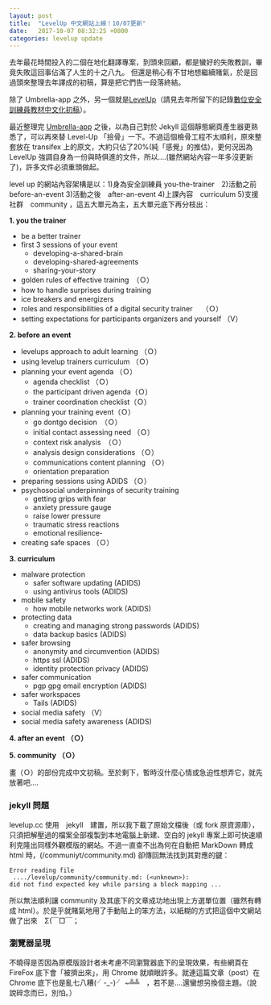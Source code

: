 ```yaml
---
layout: post
title:  "LevelUp 中文網站上線！10/07更新"
date:   2017-10-07 08:32:25 +0800
categories: levelup update
---
```


去年最花時間投入的二個在地化翻譯專案，到頭來回顧，都是蠻好的失敗教訓，畢竟失敗這回事佔滿了人生的十之八九。
但還是稍心有不甘地想繼續賭氣，於是回過頭來整理去年譯成的初稿，算是把它們告一段落終結。

除了 Umbrella-app 之外，另一個就是[LevelUp](https://level-up.cc)（請見去年所留下的記錄[數位安全訓練員教材中文化初稿](http://self.jxtsai.info/2016/08/level-up.html)）。

最近整理完 [Umbrella-app](https://github.com/twngo/Umbrella_content) 之後，以為自己對於 Jekyll 這個靜態網頁產生器更熟悉了，可以再來替 Level-Up 「撿骨」一下。不過這個檢骨工程不太順利，原來整套放在 transifex 上的原文，大約只佔了20%(純「感覺」的推估)，更何況因為 LevelUp 強調自身為一份與時俱進的文件，所以....(雖然網站內容一年多沒更新了)，許多文件必須重頭做起。

level up 的網站內容架構是以：1)身為安全訓練員 you-the-trainer　2)活動之前　before-an-event 3)活動之後　after-an-event 4)上課內容　curriculum 5)支援社群　community ，這五大單元為主，五大單元底下再分枝出：

**1. you the trainer**
- be a better trainer 
- first 3 sessions of your event
  -  developing-a-shared-brain
  -  developing-shared-agreements
  -  sharing-your-story
- golden rules of effective training　（Ｏ）
- how to handle surprises during training　
- ice breakers and energizers
- roles and responsibilities of a digital security trainer　 （Ｏ）
- setting expectations for participants organizers and yourself （V）

**2. before an event**
- levelups approach to adult learning （Ｏ）
- using levelup trainers curriculum （Ｏ）
- planning your event agenda （Ｏ）
  - agenda checklist （Ｏ）
  - the participant driven agenda（Ｏ）
  - trainer coordination checklist（Ｏ）
- planning your training event（Ｏ）
  - go dontgo decision　（Ｏ）
  - initial contact assessing need （Ｏ）
  - context risk analysis　（Ｏ）
  - analysis design considerations （Ｏ）
  - communications content planning （Ｏ）
  - orientation preparation
- preparing sessions using ADIDS （Ｏ）
- psychosocial underpinnings of security training
  - getting grips with fear
  - anxiety pressure gauge
  - raise lower pressure
  - traumatic stress reactions
  - emotional resilience- 
- creating safe spaces （Ｏ）

**3. curriculum**
- malware protection
  - safer software updating (ADIDS)
  - using antivirus tools (ADIDS)
- mobile safety
  - how mobile networks work (ADIDS)
- protecting data
  - creating and managing strong passwords (ADIDS)
  - data backup basics (ADIDS) 
- safer browsing
  - anonymity and circumvention (ADIDS)
  - https ssl (ADIDS) 
  - identity protection privacy (ADIDS)
- safer communication
  - pgp gpg email encryption (ADIDS)
- safer workspaces
  - Tails (ADIDS)
- social media safety （V）
 - social media safety awareness (ADIDS)

**4. after an event （Ｏ）**

**5. community （Ｏ）**

畫（Ｏ）的部份完成中文初稿。至於剩下，暫時沒什麼心情或急迫性想弄它，就先放著吧....

### jekyll 問題

levelup.cc 使用　jekyll　建置，所以我下載了原始文檔後（或 fork 原資源庫），只須把解壓過的檔案全部複製到本地電腦上新建、空白的 jekyll 專案上即可快速順利克隆出同樣外觀模版的網站。不過一直查不出為何在自動把 MarkDown 轉成 html 時，(/communiyt/community.md) 卻傳回無法找到其對應的鍵：

    Error reading file 
     ..../levelup/community/community.md: (<unknown>): 
    did not find expected key while parsing a block mapping ...
    
所以無法順利讓 community 及其底下的文章成功地出現上方選單位置（雖然有轉成 html）。於是乎就賭氣地用了手動貼上的笨方法，以紙糊的方式把這個中文網站做了出來　Σ(￣□￣；

### 瀏覽器呈現
不曉得是否因為原模版設計者未考慮不同瀏覽器底下的呈現效果，有些網頁在 FireFox 底下會「被擠出來」，用 Chrome 就順眼許多。就連這篇文章（post）在 Chrome 底下也是亂七八糟(╯-_-)╯ ~╩╩　，若不是....還蠻想另換個主題。（說說碎念而已，別怕。）



